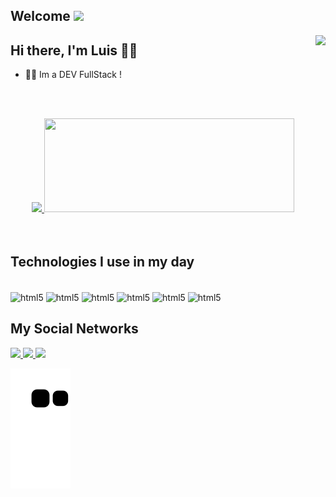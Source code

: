 ##  Welcome <img src="https://media.giphy.com/media/hvRJCLFzcasrR4ia7z/giphy.gif" width="25px">
<img height="150" align="right" src=https://octodex.github.com/images/dojocat.jpg>

## Hi there, I'm Luis 👨‍💻

- 🧙‍♂️ Im a DEV FullStack !

 


<br><br/>

<div align="center">
  <a href="https://github.com/lisgustavo">
  <img height="150em" src="https://github-readme-stats.vercel.app/api?username=lisgustavo&theme=blue-green"/>
  <img height="150em" width="400em" src="https://github-readme-stats.vercel.app/api/top-langs/?username=lisgustavo&theme=blue-green"/> 
  </a>
</div>
<br><br>


 
 ## **Technologies I use in my day**  
<div><br/>
  <img align="center" alt="html5" src="https://img.shields.io/badge/HTML5-E34F26?style=for-the-badge&logo=html5&logoColor=white" />
  <img align="center" alt="html5" src="https://img.shields.io/badge/CSS-239120?&style=for-the-badge&logo=css3&logoColor=white" />
  <img align="center" alt="html5" src="https://img.shields.io/badge/React-20232A?style=for-the-badge&logo=react&logoColor=61DAFB"/>
  <img align="center" alt="html5" src="https://img.shields.io/badge/TypeScript-007ACC?style=for-the-badge&logo=typescript&logoColor=white"/>
  <img align="center" alt="html5" src="https://img.shields.io/badge/JavaScript-F7DF1E?style=for-the-badge&logo=javascript&logoColor=black"/> 
  <img align="center" alt="html5" src="https://img.shields.io/badge/MySQL-00000F?style=for-the-badge&logo=mysql&logoColor=white"/>
 
 
 ## **My Social Networks**

<p align="left">
  <a href="lisgustavo@gmail.com" alt="Gmail" target="_blank">
  <img src="https://img.shields.io/badge/-Gmail-FF0000?style=for-the-badge&logo=gmail&logoColor=white">
  </a> 
  <a href="https://www.linkedin.com/in/luis-gustavo-martins-06230222b" alt="Linkedin" target="blank">
  <img src="https://img.shields.io/badge/LinkedIn-0077B5?style=for-the-badge&logo=linkedin&logoColor=white">
  </a> 

  <a href="https://wa.me/5534999277944" alt="WhatsApp" target="_blank">
  <img src="https://img.shields.io/badge/WhatsApp-25D366?style=for-the-badge&logo=whatsapp&logoColor=white">
  </a>
  
  ![Snake animation](https://github.com/lisgustavo/lisgustavo/blob/output/github-contribution-grid-snake.svg)
